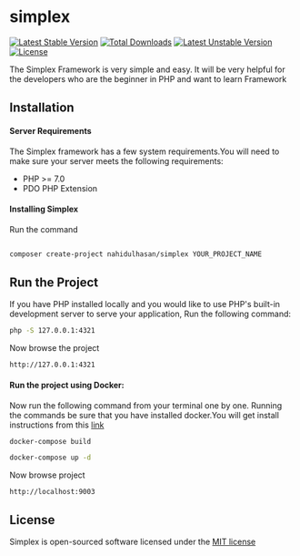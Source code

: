 # simplex

[![Latest Stable Version](https://poser.pugx.org/nahidulhasan/simplex/v/stable)](https://packagist.org/packages/nahidulhasan/simplex)
[![Total Downloads](https://poser.pugx.org/nahidulhasan/simplex/downloads)](https://packagist.org/packages/nahidulhasan/simplex)
[![Latest Unstable Version](https://poser.pugx.org/nahidulhasan/simplex/v/unstable)](https://packagist.org/packages/nahidulhasan/simplex)
[![License](https://poser.pugx.org/nahidulhasan/simplex/license)](https://packagist.org/packages/nahidulhasan/simplex)

The Simplex Framework is very simple and easy. It will be very helpful for the developers who are the beginner in PHP and want to learn Framework


## Installation

#### Server Requirements

The Simplex framework has a few system requirements.You will need to make sure your server meets the following requirements:

- PHP >= 7.0
- PDO PHP Extension


#### Installing Simplex

Run the command

```sh

composer create-project nahidulhasan/simplex YOUR_PROJECT_NAME

```

## Run the Project

If you have PHP installed locally and you would like to use PHP's built-in development server to serve your application, Run the following command:

```sh
php -S 127.0.0.1:4321

```
Now browse the project

```
http://127.0.0.1:4321
```
 

#### Run the project using Docker:

Now run the following command from your terminal one by one. Running the commands be sure that you have installed docker.You will get install instructions from this [link](https://docs.docker.com/)

```sh
docker-compose build

docker-compose up -d

```

Now browse project

```
http://localhost:9003
```

## License

Simplex is open-sourced software licensed under the [MIT license](http://opensource.org/licenses/MIT)

